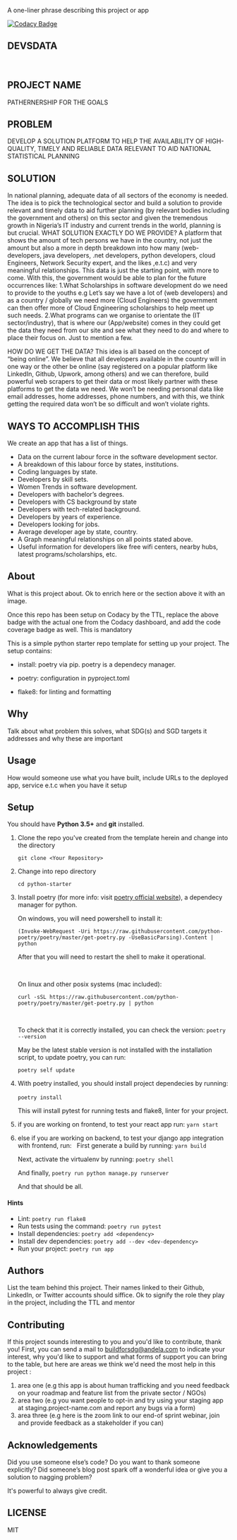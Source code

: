 A one-liner phrase describing this project or app

[![Codacy Badge](https://img.shields.io/badge/Code%20Quality-D-red)](https://img.shields.io/badge/Code%20Quality-D-red)


## DEVSDATA
&nbsp;

## PROJECT NAME
PATHERNERSHIP FOR THE GOALS

## PROBLEM
DEVELOP A SOLUTION PLATFORM TO HELP THE AVAILABILITY OF HIGH-QUALITY, TIMELY AND RELIABLE DATA RELEVANT TO AID NATIONAL STATISTICAL PLANNING

## SOLUTION
In national planning, adequate data of all sectors of the economy is needed. The idea is to pick the technological sector and build a solution to provide relevant and timely data to aid further planning (by relevant bodies including the government and others) on this sector and given the tremendous growth in Nigeria’s IT industry and current trends in the world, planning is but crucial.
WHAT SOLUTION EXACTLY DO WE PROVIDE? A platform that shows the amount of tech persons we have in the country, not just the amount but also a more in depth breakdown into how many (web-developers, java developers, .net developers, python developers, cloud Engineers, Network Security expert, and the likes ,e.t.c) and very meaningful relationships. This data is just the starting point, with more to come. With this, the government would be able to plan for the future occurrences like: 
1.What Scholarships in software development do we need to provide to the youths e.g Let’s say we have a lot of (web developers) and as a country / globally we need more (Cloud Engineers) the government can then offer more of Cloud Engineering scholarships to help meet up such needs.
2.What programs can we organise to orientate the (IT sector/industry), that is where our (App/website) comes in they could get the data they need from our site and see what they need to do and where to place their focus on.
Just to mention a few.

HOW DO WE GET THE DATA? This idea is all based on the concept of “being online”. We believe that all developers available in the country will in one way or the other be online (say registered on a popular platform like LinkedIn, Github, Upwork, among others) and we can therefore, build powerful web scrapers to get their data or most likely partner with these platforms to get the data we need. We won’t be needing personal data like email addresses, home addresses, phone numbers, and with this, we think getting the required data won’t be so difficult and won’t violate rights.

## WAYS TO ACCOMPLISH THIS
We create an app that has a list of things.
<ul>
    <li>Data on the current labour force in the software development sector.</li>
    <li>A breakdown of this labour force by states, institutions.</li>
    <li>Coding languages by state.</li>
    <li>Developers by skill sets.</li>
    <li>Women Trends in software development.</li>
    <li>Developers with bachelor’s degrees.</li>
    <li>Developers with CS background by state</li>
    <li>Developers with tech-related background.</li>
    <li>Developers by years of experience.</li>
    <li>Developers looking for jobs.</li>
    <li>Average developer age by state, country.</li>
    <li>A Graph meaningful relationships on all points stated above.</li>
    <li>Useful information for developers like free wifi centers, nearby hubs, latest programs/scholarships, etc.</li>
</ul>

## About

What is this project about. Ok to enrich here or the section above it with an image. 

Once this repo has been setup on Codacy by the TTL, replace the above badge with the actual one from the Codacy dashboard, and add the code coverage badge as well. This is mandatory

This is a simple python starter repo template for setting up your project. The setup contains:

- install: poetry via pip. poetry is a dependecy manager.

- poetry: configuration in pyproject.toml

- flake8: for linting and formatting

## Why

Talk about what problem this solves, what SDG(s) and SGD targets it addresses and why these are important

## Usage
How would someone use what you have built, include URLs to the deployed app, service e.t.c when you have it setup


## Setup
You should have **Python 3.5+** and **git** installed. 

1. Clone the repo you've created from the template herein and change into the directory

    ``
    git clone <Your Repository>
    ``

2. Change into repo directory

    ``
    cd python-starter
    ``

3. Install poetry (for more info: visit <a href="https://python-poetry.org/docs/cli/" target="_blank">poetry official website</a>), a dependecy manager for python.

    On windows, you will need powershell to install it:

    ``
    (Invoke-WebRequest -Uri https://raw.githubusercontent.com/python-poetry/poetry/master/get-poetry.py -UseBasicParsing).Content | python
    ``

    After that you will need to restart the shell to make it operational.

    &nbsp;

    On linux and other posix systems (mac included):

    ``
    curl -sSL https://raw.githubusercontent.com/python-poetry/poetry/master/get-poetry.py | python
    ``

    &nbsp;

    To check that it is correctly installed, you can check the version:
    ``
    poetry --version
    ``

    May be the latest stable version is not installed with the installation script, to update poetry, you can run:

    ``
    poetry self update
    ``

4. With poetry installed, you should install project dependecies by running:

    ``
    poetry install
    ``
    &nbsp;

    This will install pytest for running tests and flake8, linter for your project.


5. if you are working on frontend, to test your react app run:
    ``
    yarn start
    `` 

6. else if you are working on backend, to test your django app integration with frontend, run:
    &nbsp;
    First generate a build by running:
    ``
    yarn build
    `` 
    &nbsp;

    Next, activate the virtualenv by running:
    ``
    poetry shell
    ``
    &nbsp;

    And finally,
    ``
    poetry run python manage.py runserver
    `` 
    &nbsp;
    
    And that should be all.


#### Hints

- Lint: `poetry run flake8`
- Run tests using the command: `poetry run pytest`
- Install dependencies: 
  `poetry add <dependency>`
- Install dev dependencies:
  `poetry add --dev <dev-dependency>`
- Run your project:
  `poetry run app`


## Authors

List the team behind this project. Their names linked to their Github, LinkedIn, or Twitter accounts should siffice. Ok to signify the role they play in the project, including the TTL and mentor

## Contributing
If this project sounds interesting to you and you'd like to contribute, thank you!
First, you can send a mail to buildforsdg@andela.com to indicate your interest, why you'd like to support and what forms of support you can bring to the table, but here are areas we think we'd need the most help in this project :
1.  area one (e.g this app is about human trafficking and you need feedback on your roadmap and feature list from the private sector / NGOs)
2.  area two (e.g you want people to opt-in and try using your staging app at staging.project-name.com and report any bugs via a form)
3.  area three (e.g here is the zoom link to our end-of sprint webinar, join and provide feedback as a stakeholder if you can)

## Acknowledgements

Did you use someone else’s code?
Do you want to thank someone explicitly?
Did someone’s blog post spark off a wonderful idea or give you a solution to nagging problem?

It's powerful to always give credit.

## LICENSE
MIT
